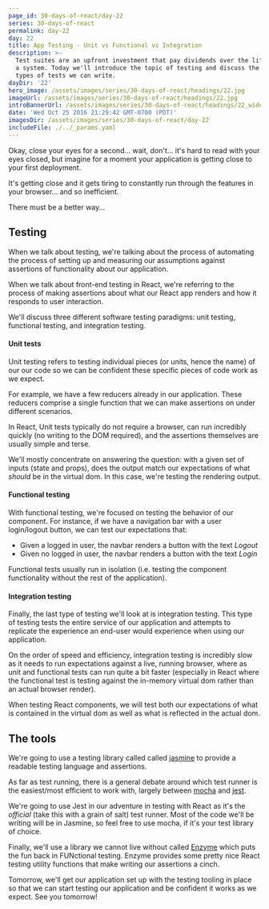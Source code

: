 ```yaml
---
page_id: 30-days-of-react/day-22
series: 30-days-of-react
permalink: day-22
day: 22
title: App Testing - Unit vs Functional vs Integration
description: >-
  Test suites are an upfront investment that pay dividends over the lifetime of
  a system. Today we'll introduce the topic of testing and discuss the different
  types of tests we can write.
dayDir: '22'
hero_image: /assets/images/series/30-days-of-react/headings/22.jpg
imageUrl: /assets/images/series/30-days-of-react/headings/22.jpg
introBannerUrl: /assets/images/series/30-days-of-react/headings/22_wide.jpg
date: 'Wed Oct 25 2016 21:29:42 GMT-0700 (PDT)'
imagesDir: /assets/images/series/30-days-of-react/day-22
includeFile: ./../_params.yaml
---
```


Okay, close your eyes for a second... wait, don't... it's hard to read with your eyes closed, but imagine for a moment your application is getting close to your first deployment.

It's getting close and it gets tiring to constantly run through the features in your browser... and so inefficient.

There must be a better way...

## Testing

When we talk about testing, we're talking about the process of automating the process of setting up and measuring our assumptions against assertions of functionality about our application.

When we talk about front-end testing in React, we're referring to the process of making assertions about what our React app renders and how it responds to user interaction.

We'll discuss three different software testing paradigms: unit testing, functional testing, and integration testing.

#### Unit tests

Unit testing refers to testing individual pieces (or units, hence the name) of our our code so we can be confident these specific pieces of code work as we expect.

For example, we have a few reducers already in our application. These reducers comprise a single function that we can make assertions on under different scenarios.

In React, Unit tests typically do not require a browser, can run incredibly quickly (no writing to the DOM required), and the assertions themselves are usually simple and terse.

We'll mostly concentrate on answering the question: with a given set of inputs (state and props), does the output match our expectations of what _should_ be in the virtual dom. In this case, we're testing the rendering output.

#### Functional testing

With functional testing, we're focused on testing the behavior of our component. For instance, if we have a navigation bar with a user login/logout button, we can test our expectations that:

* Given a logged in user, the navbar renders a button with the text _Logout_
* Given no logged in user, the navbar renders a button with the text _Login_

Functional tests usually run in isolation (i.e. testing the component functionality without the rest of the application).

#### Integration testing

Finally, the last type of testing we'll look at is integration testing. This type of testing tests the entire service of our application and attempts to replicate the experience an end-user would experience when using our application.

On the order of speed and efficiency, integration testing is incredibly slow as it needs to run expectations against a live, running browser, where as unit and functional tests can run quite a bit faster (especially in React where the functional test is testing against the in-memory virtual dom rather than an actual browser render).

When testing React components, we will test both our expectations of what is contained in the virtual dom as well as what is reflected in the actual dom.

## The tools

We're going to use a testing library called called [jasmine](http://jasmine.github.io) to provide a readable testing language and assertions.

As far as test running, there is a general debate around which test runner is the easiest/most efficient to work with, largely between [mocha](https://mochajs.org) and [jest](https://facebook.github.io/jest).

We're going to use Jest in our adventure in testing with React as it's the _official_ (take this with a grain of salt) test runner. Most of the code we'll be writing will be in Jasmine, so feel free to use mocha, if it's your test library of choice.

Finally, we'll use a library we cannot live without called [Enzyme](https://github.com/airbnb/enzyme) which puts the fun back in FUNctional testing. Enzyme provides some pretty nice React testing utility functions that make writing our assertions a cinch.

Tomorrow, we'll get our application set up with the testing tooling in place so that we can start testing our application and be confident it works as we expect. See you tomorrow!
